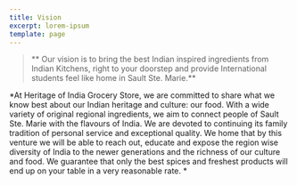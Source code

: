```yaml
---
title: Vision
excerpt: lorem-ipsum
template: page
---
```

> ** Our vision is to bring the best Indian inspired ingredients from Indian Kitchens, right to your doorstep and provide International students feel like home in Sault Ste. Marie.**


*At Heritage of India Grocery Store, we are committed to share what we know best about our Indian heritage and culture: our food. With a wide variety of original regional ingredients, we aim to connect people of Sault Ste. Marie with the flavours of India. We are devoted to continuing its family tradition of personal service and exceptional quality. We home that by this venture we will be able to reach out, educate and expose the region wise diversity of India to the newer generations and  the richness of our culture and food. We guarantee that only the best spices and freshest products will end up on your table in a very reasonable rate. *